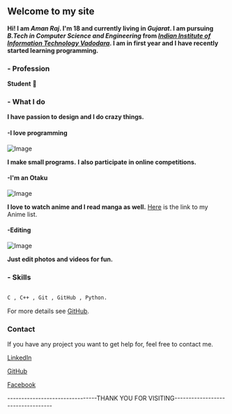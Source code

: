## Welcome to my site

**Hi! I am _Aman Raj_. I'm 18 and currently living in _Gujarat_.
I am pursuing _B.Tech in Computer Science and Engineering_ from [_Indian Institute of
Information Technology Vadodara_](http://www.iiitvadodara.ac.in/). I am in first year and I have
recently started learning programming.**

### - Profession

**Student** 🤘

### - What I do

**I have passion to design and I do crazy things.**

####     -I love programming

![Image](https://github.com/AmanRaj1608/amanraj1608.github.io/blob/master/a.jpg)

   **I make small programs.** **I also participate in online competitions.**

####     -I'm an Otaku

![Image](https://github.com/AmanRaj1608/amanraj1608.github.io/blob/master/b1.gif)

   **I love to watch anime and I read manga as well.**
   [Here](https://github.com/AmanRaj1608/amanraj1608.github.io/i.md) is the link to my Anime list.

####     -Editing

![Image](https://github.com/AmanRaj1608/amanraj1608.github.io/blob/master/c.jpg)

   **Just edit photos and videos for fun.**



### - Skills

```markdown

C , C++ , Git , GitHub , Python.

```

For more details see [GitHub](https://github.com/amanRaj1608).

### Contact

If you have any project you want to get help for, feel free to contact me.

[LinkedIn](https://www.linkedin.com/in/amanraj1608/)

[GitHub](https://github.com/amanRaj1608)

[Facebook](https://www.facebook.com/AmanRaj1608)










--------------------------------THANK YOU FOR VISITING----------------------------------
